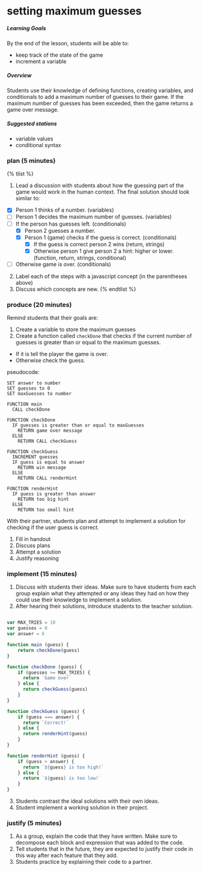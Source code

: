 # setting maximum guesses

##### Learning Goals
By the end of the lesson, students will be able to:
  - keep track of the state of the game
  - increment a variable

##### Overview
Students use their knowledge of defining functions, creating variables, and conditionals to add a maximum number of guesses to their game. If the maximum number of guesses has been exceeded, then the game returns a game over message.

##### Suggested stations
- variable values
- conditional syntax

### plan (5 minutes)
{% tlist %}
1. Lead a discussion with students about how the guessing part of the game would work in the human context. The final solution should look similar to:
  - [x] Person 1 thinks of a number. (variables)
  - [ ] Person 1 decides the maximum number of guesses. (variables)
  - [ ] If the person has guesses left. (conditionals)
    - [x] Person 2 guesses a number.
    - [x] Person 1 (game) checks if the guess is correct. (conditionals)
      - [x] If the guess is correct person 2 wins (return, strings)
      - [x] Otherwise person 1 give person 2 a hint: higher or lower. (function, return, strings, conditional)
  - [ ] Otherwise game is over. (conditionals)
2. Label each of the steps with a javascript concept (in the parentheses above)
3. Discuss which concepts are new.
{% endtlist %}

### produce (20 minutes)
Remind students that their goals are:
1. Create a variable to store the maximum guesses
2. Create a function called `checkDone` that checks if the current number of guesses is greater than or equal to the maximum guesses.
  - If it is tell the player the game is over.
  - Otherwise check the guess.

  pseudocode:
  ```
  SET answer to number
  SET guesses to 0
  SET maxGuesses to number

  FUNCTION main
    CALL checkDone

  FUNCTION checkDone
    IF guesses is greater than or equal to maxGuesses
      RETURN game over message
    ELSE
      RETURN CALL checkGuess

  FUNCTION checkGuess
    INCREMENT guesses
    IF guess is equal to answer
      RETURN win message
    ELSE
      RETURN CALL renderHint

  FUNCTION renderHint
    IF guess is greater than answer
      RETURN too big hint
    ELSE
      RETURN too small hint
  ```

With their partner, students plan and attempt to implement a solution for checking if the user guess is correct.

1. Fill in handout
2. Discuss plans
3. Attempt a solution
4. Justify reasoning

### implement (15 minutes)
1. Discuss with students their ideas. Make sure to have students from each group explain what they attempted or any ideas they had on how they could use their knowledge to implement a solution.
2. After hearing their solutions, introduce students to the teacher solution.
  ```js

  var MAX_TRIES = 10
  var guesses = 0
  var answer = 6

  function main (guess) {
      return checkDone(guess)
  }

  function checkDone (guess) {
      if (guesses >= MAX_TRIES) {
        return `Game over`
      } else {
        return checkGuess(guess)
      }
  }

  function checkGuess (guess) {
      if (guess === answer) {
        return `Correct!`
      } else {
        return renderHint(guess)
      }
  }

  function renderHint (guess) {
      if (guess > answer) {
        return `${guess} is too high!`
      } else {
        return `${guess} is too low!`
      }
  }
  ```
3. Students contrast the ideal solutions with their own ideas.
4. Student implement a working solution in their project.

### justify (5 minutes)
1. As a group, explain the code that they have written. Make sure to decompose each block and expression that was added to the code.
2. Tell students that in the future, they are expected to justify their code in this way after each feature that they add.
3. Students practice by explaining their code to a partner.
